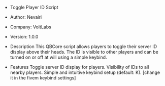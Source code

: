 - Toggle Player ID Script

- Author: Nevairi
- Company: VoltLabs
- Version: 1.0.0

- Description
This QBCore script allows players to toggle their server ID display above their heads. The ID is visible to other players and can be turned on or off at will using a simple keybind.

- Features
Toggle server ID display for players.
Visibility of IDs to all nearby players.
Simple and intuitive keybind setup (default: K). [change it in the fivem keybind settings]
